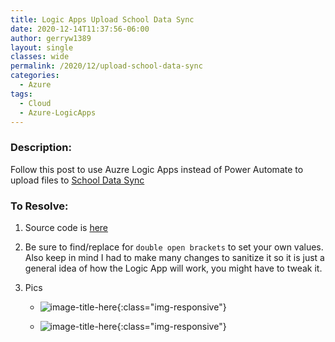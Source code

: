 ```yaml
---
title: Logic Apps Upload School Data Sync
date: 2020-12-14T11:37:56-06:00
author: gerryw1389
layout: single
classes: wide
permalink: /2020/12/upload-school-data-sync
categories:
  - Azure
tags:
  - Cloud
  - Azure-LogicApps
---
```

<!--more-->

### Description:

Follow this post to use Auzre Logic Apps instead of Power Automate to upload files to [School Data Sync](https://docs.microsoft.com/en-us/schooldatasync/set-up-your-sds-flow)

### To Resolve:

1. Source code is [here](https://github.com/gerryw1389/terraform-examples/tree/main/logic-apps/school-data-sync/school-data-sync.json)

2. Be sure to find/replace for `double open brackets` to set your own values. Also keep in mind I had to make many changes to sanitize it so it is just a general idea of how the Logic App will work, you might have to tweak it.

3. Pics

   - ![image-title-here](https://automationadmin.com/assets/images/uploads/2020/12/sds1.jpg){:class="img-responsive"}

   - ![image-title-here](https://automationadmin.com/assets/images/uploads/2020/12/sds2.jpg){:class="img-responsive"}
